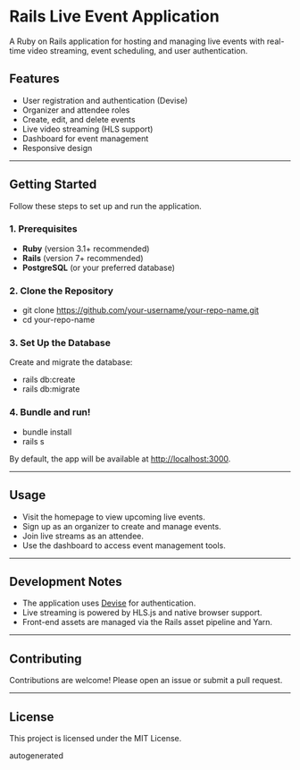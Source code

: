 # Rails Live Event Application

A Ruby on Rails application for hosting and managing live events with real-time video streaming, event scheduling, and user authentication.

## Features

- User registration and authentication (Devise)
- Organizer and attendee roles
- Create, edit, and delete events
- Live video streaming (HLS support)
- Dashboard for event management
- Responsive design

---

## Getting Started

Follow these steps to set up and run the application.

### 1. Prerequisites

- **Ruby** (version 3.1+ recommended)
- **Rails** (version 7+ recommended)
- **PostgreSQL** (or your preferred database)

### 2. Clone the Repository

- git clone https://github.com/your-username/your-repo-name.git
- cd your-repo-name

### 3. Set Up the Database

Create and migrate the database:

- rails db:create
- rails db:migrate

### 4. Bundle and run!

- bundle install
- rails s


By default, the app will be available at [http://localhost:3000](http://localhost:3000).

---

## Usage

- Visit the homepage to view upcoming live events.
- Sign up as an organizer to create and manage events.
- Join live streams as an attendee.
- Use the dashboard to access event management tools.

---

## Development Notes

- The application uses [Devise](https://github.com/heartcombo/devise) for authentication.
- Live streaming is powered by HLS.js and native browser support.
- Front-end assets are managed via the Rails asset pipeline and Yarn.

---

## Contributing

Contributions are welcome! Please open an issue or submit a pull request.

---

## License

This project is licensed under the MIT License.

autogenerated